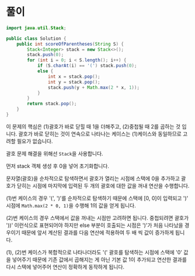 # 풀이

```java
import java.util.Stack;

public class Solution {
    public int scoreOfParentheses(String S) {
        Stack<Integer> stack = new Stack<>();
        stack.push(0);
        for (int i = 0; i < S.length(); i++) {
            if (S.charAt(i) == '(') stack.push(0);
            else {
                int x = stack.pop();
                int y = stack.pop();
                stack.push(y + Math.max(2 * x, 1));
            }
        }
        return stack.pop();
    }
}
```

이 문제의 핵심은 (1)괄호가 바로 닫힐 때 1을 더해주고, (2)중첩될 때 2를 곱하는 것 입니다. 괄호가 바로 닫히는 것이 연속으로 나타나는 케이스는 (1)케이스와 동일하므로 고려할 필요가 없습니다.

괄호 문제 해결을 위해선 `Stack`을 사용합니다.

먼저 stack 객체 생성 후 0을 넣어 초기화합니다.

문자열(괄호)을 순차적으로 탐색하면서 괄호가 열리는 시점에 스택에 0을 추가하고 괄호가 닫히는 시점에 마지막에 입력된 두 개의 괄호에 대한 값을 꺼내 연산을 수행합니다.

(1)번 케이스의 경우 '(', ')'를 순차적으로 탐색하기 때문에 스택에 [0, 0]이 입력되고 ')' 시점에 `Math.max(2 * 0, 1)`을 수행해 1의 값을 얻게 됩니다.

(2)번 케이스의 경우 스택에서 값을 꺼내는 시점만 고려하면 됩니다. 중첩되려면 괄호가 '))' 이런식으로 표현되어야 하지만 else 부분이 호출되는 시점은 ')'가 처음 나타났을 경우이기 때문에 앞서 계산된 결과를
다음 연산에 적용하여 두 배 씩 값이 증가하게 됩니다.

(1), (2)번 케이스가 복합적으로 나타나더라도 '(' 괄호를 탐색하는 시점에 스택에 '0' 값을 넣어주기 때문에 기존 값에서 곱해지는 게 아닌 기본 값 1이 추가되고 연산한 결과를 다시 스택에 넣어주어 연산이
정확하게 동작하게 됩니다. 
